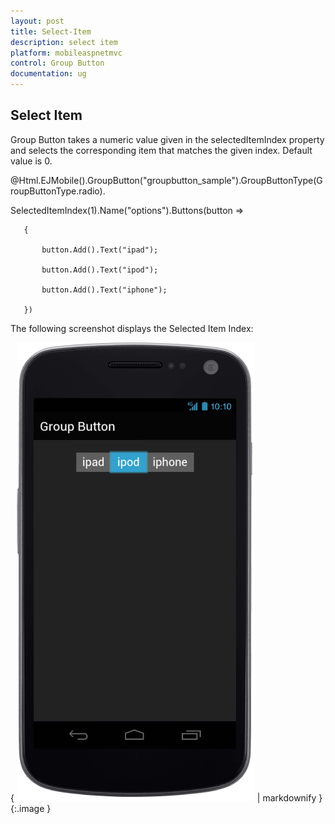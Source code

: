 ```yaml
---
layout: post
title: Select-Item
description: select item
platform: mobileaspnetmvc
control: Group Button
documentation: ug
---
```


## Select Item

Group Button takes a numeric value given in the selectedItemIndex property and selects the corresponding item that matches the given index. Default value is 0.



@Html.EJMobile().GroupButton("groupbutton_sample").GroupButtonType(GroupButtonType.radio).

SelectedItemIndex(1).Name("options").Buttons(button =>

       {

           button.Add().Text("ipad");

           button.Add().Text("ipod");

           button.Add().Text("iphone");

       })



The following screenshot displays the Selected Item Index:

{ ![C:/Users/vincentxavier/Desktop/Work/Documentation/Complete Doc/Groupbtton/images/android_1.png](Select-Item_images/Select-Item_img1.png) | markdownify }
{:.image }


